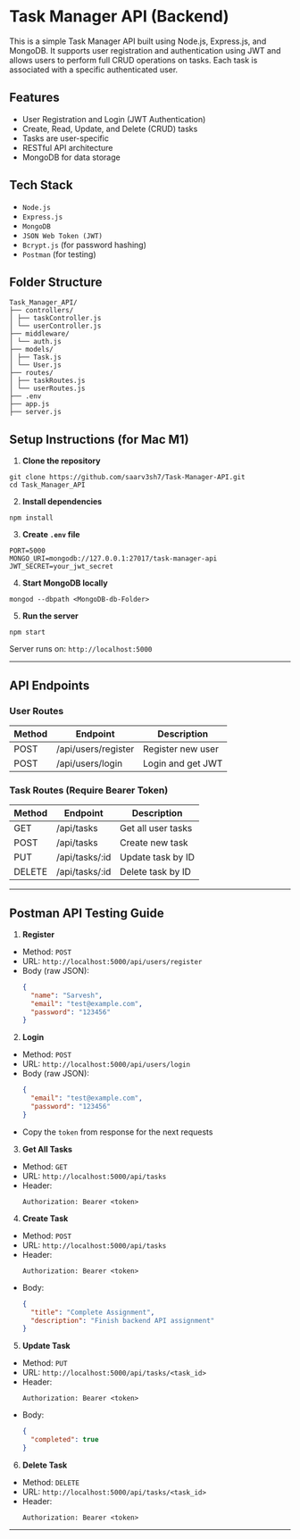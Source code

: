 # Task Manager API (Backend)

This is a simple Task Manager API built using Node.js, Express.js, and MongoDB. It supports user registration and authentication using JWT and allows users to perform full CRUD operations on tasks. Each task is associated with a specific authenticated user.

## Features

- User Registration and Login (JWT Authentication)
- Create, Read, Update, and Delete (CRUD) tasks
- Tasks are user-specific
- RESTful API architecture
- MongoDB for data storage

## Tech Stack

- `Node.js`
- `Express.js`
- `MongoDB`
- `JSON Web Token (JWT)`
- `Bcrypt.js` (for password hashing)
- `Postman` (for testing)

## Folder Structure

```
Task_Manager_API/
├── controllers/
│ ├── taskController.js
│ └── userController.js
├── middleware/
│ └── auth.js
├── models/
│ ├── Task.js
│ └── User.js
├── routes/
│ ├── taskRoutes.js
│ └── userRoutes.js
├── .env
├── app.js
├── server.js
```

## Setup Instructions (for Mac M1)

1. **Clone the repository**  

```
git clone https://github.com/saarv3sh7/Task-Manager-API.git
cd Task_Manager_API
```

2. **Install dependencies**  

```
npm install
```

3. **Create `.env` file**  

```
PORT=5000
MONGO_URI=mongodb://127.0.0.1:27017/task-manager-api
JWT_SECRET=your_jwt_secret
```

4. **Start MongoDB locally**  
```
mongod --dbpath <MongoDB-db-Folder>
```

5. **Run the server**  
```
npm start
```


Server runs on: `http://localhost:5000`

---

## API Endpoints

### User Routes

| Method | Endpoint             | Description            |
|--------|----------------------|------------------------|
| POST   | /api/users/register  | Register new user      |
| POST   | /api/users/login     | Login and get JWT      |

### Task Routes (Require Bearer Token)

| Method | Endpoint      | Description           |
|--------|---------------|-----------------------|
| GET    | /api/tasks    | Get all user tasks    |
| POST   | /api/tasks    | Create new task       |
| PUT    | /api/tasks/:id | Update task by ID     |
| DELETE | /api/tasks/:id | Delete task by ID     |

---

## Postman API Testing Guide

1. **Register**
- Method: `POST`
- URL: `http://localhost:5000/api/users/register`
- Body (raw JSON):
  ```json
  {
    "name": "Sarvesh",
    "email": "test@example.com",
    "password": "123456"
  }
  ```


2. **Login**
- Method: `POST`
- URL: `http://localhost:5000/api/users/login`
- Body (raw JSON):
  ```json
  {
    "email": "test@example.com",
    "password": "123456"
  }
  ```
- Copy the `token` from response for the next requests


3. **Get All Tasks**
- Method: `GET`
- URL: `http://localhost:5000/api/tasks`
- Header:
  ```
  Authorization: Bearer <token>
  ```


4. **Create Task**
- Method: `POST`
- URL: `http://localhost:5000/api/tasks`
- Header:
  ```
  Authorization: Bearer <token>
  ```
- Body:
  ```json
  {
    "title": "Complete Assignment",
    "description": "Finish backend API assignment"
  }
  ```


5. **Update Task**
- Method: `PUT`
- URL: `http://localhost:5000/api/tasks/<task_id>`
- Header:
  ```
  Authorization: Bearer <token>
  ```
- Body:
  ```json
  {
    "completed": true
  }
  ```


6. **Delete Task**
- Method: `DELETE`
- URL: `http://localhost:5000/api/tasks/<task_id>`
- Header:
  ```
  Authorization: Bearer <token>
  ```

---
